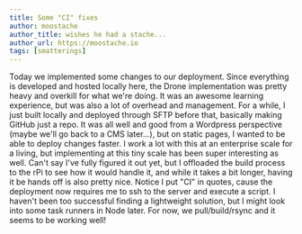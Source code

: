 ```yaml
---
title: Some "CI" fixes 
author: moostache
author_title: wishes he had a stache... 
author_url: https://moostache.io
tags: [smatterings]
---
```


Today we implemented some changes to our deployment. Since everything is developed and hosted locally here, the Drone implementation was pretty heavy and overkill for what we're doing. It was an awesome learning experience, but was also a lot of overhead and management. For a while, I just built locally and deployed through SFTP before that, basically making GitHub just a repo. It was all well and good from a Wordpress perspective (maybe we'll go back to a CMS later...), but on static pages, I wanted to be able to deploy changes faster. I work a lot with this at an enterprise scale for a living, but implementing at this tiny scale has been super interesting as well. Can't say I've fully figured it out yet, but I offloaded the build process to the rPi to see how it would handle it, and while it takes a bit longer, having it be hands off is also pretty nice. Notice I put "CI" in quotes, cause the deployment now requires me to ssh to the server and execute a script. I haven't been too successful finding a lightweight solution, but I might look into some task runners in Node later. For now, we pull/build/rsync and it seems to be working well!